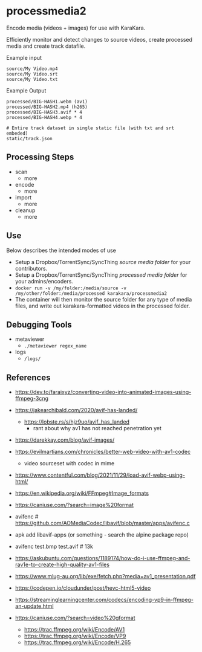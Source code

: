 processmedia2
=============

Encode media (videos + images) for use with KaraKara.

Efficiently monitor and detect changes to source videos, create processed media and create track datafile.

Example input

    source/My Video.mp4
    source/My Video.srt
    source/My Video.txt

Example Output

    processed/BIG-HASH1.webm (av1)
    processed/BIG-HASH2.mp4 (h265)
    processed/BIG-HASH3.avif * 4
    processed/BIG-HASH4.webp * 4

    # Entire track dataset in single static file (with txt and srt embeded)
    static/track.json


Processing Steps
----------------

* scan
    * more
* encode
    * more
* import
    * more
* cleanup
    * more


Use
---

Below describes the intended modes of use

* Setup a Dropbox/TorrentSync/SyncThing *source media folder* for your contributors.
* Setup a Dropbox/TorrentSync/SyncThing *processed media folder* for your admins/encoders.
* `docker run -v /my/folder:/media/source -v /my/other/folder:/media/processed karakara/processmedia2`
* The container will then monitor the source folder for any type of media files, and write out
  karakara-formatted videos in the processed folder.


Debugging Tools
---------------

* metaviewer
    * `./metaviewer regex_name`
* logs
    * `/logs/`


References
----------

* https://dev.to/faraixyz/converting-video-into-animated-images-using-ffmpeg-3cng
* https://jakearchibald.com/2020/avif-has-landed/
    * https://lobste.rs/s/hjz9uo/avif_has_landed
        * rant about why av1 has not reached penetration yet
* https://darekkay.com/blog/avif-images/
* https://evilmartians.com/chronicles/better-web-video-with-av1-codec
    * video sourceset with codec in mime
* https://www.contentful.com/blog/2021/11/29/load-avif-webp-using-html/

* https://en.wikipedia.org/wiki/FFmpeg#Image_formats
* https://caniuse.com/?search=image%20format

* avifenc # https://github.com/AOMediaCodec/libavif/blob/master/apps/avifenc.c
* apk add libavif-apps (or something - search the alpine package repo)
* avifenc test.bmp test.avif # 13k

* https://askubuntu.com/questions/1189174/how-do-i-use-ffmpeg-and-rav1e-to-create-high-quality-av1-files
* https://www.mlug-au.org/lib/exe/fetch.php?media=av1_presentation.pdf

* https://codepen.io/cloudunder/post/hevc-html5-video
* https://streaminglearningcenter.com/codecs/encoding-vp9-in-ffmpeg-an-update.html

* https://caniuse.com/?search=video%20gformat
    * https://trac.ffmpeg.org/wiki/Encode/AV1
    * https://trac.ffmpeg.org/wiki/Encode/VP9
    * https://trac.ffmpeg.org/wiki/Encode/H.265
